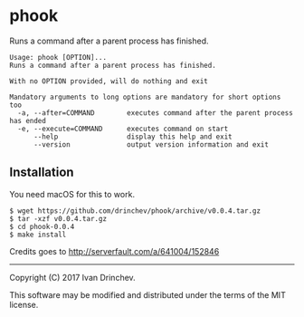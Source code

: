 # phook

Runs a command after a parent process has finished.

```
Usage: phook [OPTION]...
Runs a command after a parent process has finished.

With no OPTION provided, will do nothing and exit

Mandatory arguments to long options are mandatory for short options too
  -a, --after=COMMAND        executes command after the parent process has ended
  -e, --execute=COMMAND      executes command on start
      --help                 display this help and exit
      --version              output version information and exit
```

## Installation

You need macOS for this to work.

```
$ wget https://github.com/drinchev/phook/archive/v0.0.4.tar.gz
$ tar -xzf v0.0.4.tar.gz
$ cd phook-0.0.4
$ make install
```

Credits goes to http://serverfault.com/a/641004/152846

---

Copyright (C) 2017 Ivan Drinchev.

This software may be modified and distributed under the terms of the MIT license.


